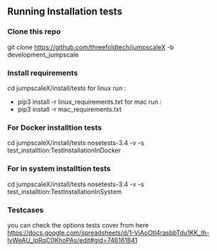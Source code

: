 ## Running Installation tests 
### Clone this repo
git clone https://github.com/threefoldtech/jumpscaleX -b development_jumpscale

### Install requirements
cd jumpscaleX/install/tests
for linux run :
  - pip3 install -r linux_requirements.txt
for mac run :
   - pip3 install -r mac_requirements.txt
### For Docker installtion tests
cd jumpscaleX/install/tests
nosetests-3.4 -v -s test_installtion:TestInstallationInDocker

### For in system installtion tests
cd jumpscaleX/install/tests
nosetests-3.4 -v -s test_installtion:TestInstallationInSystem


### Testcases 
you can check the options tests cover from here
https://docs.google.com/spreadsheets/d/1-VjAoOtl4rasbbTdu1KK_th-lvWeAU_lpRqC0KhoPAs/edit#gid=746161841

